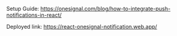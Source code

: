 Setup Guide: https://onesignal.com/blog/how-to-integrate-push-notifications-in-react/

Deployed link: https://react-onesignal-notification.web.app/
